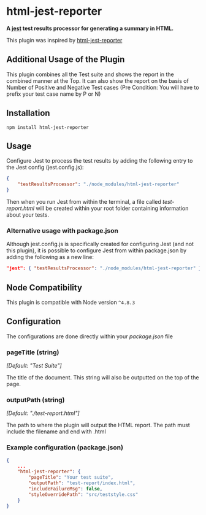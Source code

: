 # html-jest-reporter
**A [jest](https://github.com/facebook/jest) test results processor for generating a summary in HTML.**


This plugin was inspired by [html-jest-reporter](https://github.com/Hargne/jest-html-reporter)

## Additional Usage of the Plugin
This plugin combines all the Test suite and shows the report in the combined manner at the Top.
It can also show the report on the basis of Number of Positive and Negative Test cases (Pre Condition:
You will have to prefix your test case name by P or N)

## Installation
```shell
npm install html-jest-reporter
```

## Usage
Configure Jest to process the test results by adding the following entry to the Jest config (jest.config.js):
```JSON
{
	"testResultsProcessor": "./node_modules/html-jest-reporter"
}
```
Then when you run Jest from within the terminal, a file called *test-report.html* will be created within your root folder containing information about your tests.

### Alternative usage with package.json
Although jest.config.js is specifically created for configuring Jest (and not this plugin), it is possible to configure Jest from within package.json by adding the following as a new line:
```JSON
"jest": { "testResultsProcessor": "./node_modules/html-jest-reporter" }
```

## Node Compatibility
This plugin is compatible with Node version `^4.8.3`

## Configuration
The configurations are done directly within your *package.json* file

### pageTitle (string)
*[Default: "Test Suite"]*

The title of the document. This string will also be outputted on the top of the page.

### outputPath (string)
*[Default: "./test-report.html"]*

The path to where the plugin will output the HTML report. The path must include the filename and end with .html


### Example configuration (package.json)
```JSON
{
	...
	"html-jest-reporter": {
		"pageTitle": "Your test suite",
		"outputPath": "test-report/index.html",
		"includeFailureMsg": false,
		"styleOverridePath": "src/teststyle.css"
	}
}
```